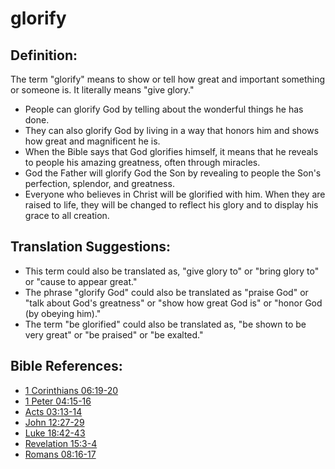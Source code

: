 # glorify #

## Definition: ##

The term "glorify" means to show or tell how great and important something or someone is. It literally means "give glory."

* People can glorify God by telling about the wonderful things he has done.
* They can also glorify God by living in a way that honors him and shows how great and magnificent he is.
* When the Bible says that God glorifies himself, it means that he reveals to people his amazing greatness, often through miracles.
* God the Father will glorify God the Son by revealing to people the Son's perfection, splendor, and greatness.
* Everyone who believes in Christ will be glorified with him. When they are raised to life, they will be changed to reflect his glory and to display his grace to all creation.

## Translation Suggestions: ##

* This term could also be translated as, "give glory to" or "bring glory to" or "cause to appear great."
* The phrase "glorify God" could also be translated as "praise God" or "talk about God's greatness" or "show how great God is" or "honor God (by obeying him)."
* The term "be glorified" could also be translated as, "be shown to be very great" or "be praised" or "be exalted."



## Bible References: ##

* [1 Corinthians 06:19-20](en/tn/1co/help/06/19)
* [1 Peter 04:15-16](en/tn/1pe/help/04/15)
* [Acts 03:13-14](en/tn/act/help/03/13)
* [John 12:27-29](en/tn/jhn/help/12/27)
* [Luke 18:42-43](en/tn/luk/help/18/42)
* [Revelation 15:3-4](en/tn/rev/help/15/03)
* [Romans 08:16-17](en/tn/rom/help/08/16)